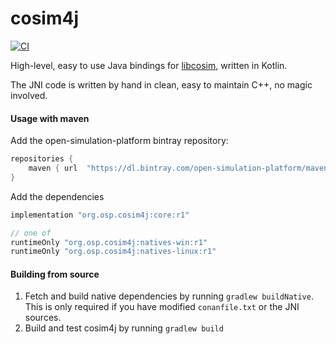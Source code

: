 # cosim4j

[![CI](https://github.com/open-simulation-platform/cosim4j/workflows/CI/badge.svg)](https://github.com/open-simulation-platform/cosim4j/actions)

High-level, easy to use Java bindings for [libcosim](https://github.com/open-simulation-platform/libcosim), written in Kotlin.

The JNI code is written by hand in clean, easy to maintain C++, no magic involved. 

#### Usage with maven

Add the open-simulation-platform bintray repository:

```gradle
repositories {
    maven { url  "https://dl.bintray.com/open-simulation-platform/maven"  }
}
```

Add the dependencies

```gradle
implementation "org.osp.cosim4j:core:r1"

// one of
runtimeOnly "org.osp.cosim4j:natives-win:r1"
runtimeOnly "org.osp.cosim4j:natives-linux:r1"
```


#### Building from source

1) Fetch and build native dependencies by running `gradlew buildNative`. This is only required if you have modified `conanfile.txt` or the JNI sources.
2) Build and test cosim4j by running `gradlew build`


